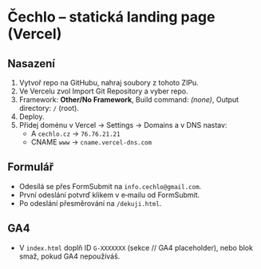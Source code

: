 # Čechlo – statická landing page (Vercel)
## Nasazení
1) Vytvoř repo na GitHubu, nahraj soubory z tohoto ZIPu.
2) Ve Vercelu zvol Import Git Repository a vyber repo.
3) Framework: **Other/No Framework**, Build command: *(none)*, Output directory: `/` (root).
4) Deploy.
5) Přidej doménu v Vercel → Settings → Domains a v DNS nastav:
   - A `cechlo.cz` → `76.76.21.21`
   - CNAME `www` → `cname.vercel-dns.com`

## Formulář
- Odesílá se přes FormSubmit na `info.cechlo@gmail.com`.
- První odeslání potvrď klikem v e‑mailu od FormSubmit.
- Po odeslání přesměrování na `/dekuji.html`.

## GA4
- V `index.html` doplň ID `G-XXXXXXX` (sekce // GA4 placeholder), nebo blok smaž, pokud GA4 nepoužíváš.
